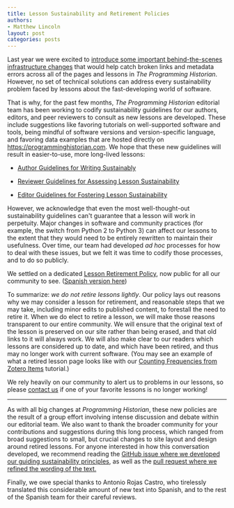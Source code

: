 ```yaml
---
title: Lesson Sustainability and Retirement Policies
authors:
- Matthew Lincoln
layout: post
categories: posts
---
```


Last year we were excited to [introduce some important behind-the-scenes infrastructure changes](/posts/infrastructure-at-ph) that would help catch broken links and metadata errors across all of the pages and lessons in _The Programming Historian_. 
However, no set of technical solutions can address every sustainability problem faced by lessons about the fast-developing world of software.

That is why, for the past few months, _The Programming Historian_ editorial team has been working to codify sustainability guidelines for our authors, editors, and peer reviewers to consult as new lessons are developed.
These include suggestions like favoring tutorials on well-supported software and tools, being mindful of software versions and version-specific language, and favoring data examples that are hosted directly on <https://programminghistorian.com>.
We hope that these new guidelines will result in easier-to-use, more long-lived lessons:

- [Author Guidelines for Writing Sustainably](/author-guidelines#write-sustainably)

- [Reviewer Guidelines for Assessing Lesson Sustainability](/reviewer-guidelines#sustainability)

- [Editor Guidelines for Fostering Lesson Sustainability](/editor-guidelines#c-sustainability-review)

However, we acknowledge that even the most well-thought-out sustainability guidelines can't guarantee that a lesson will work in perpetuity.
Major changes in software and community practices (for example, the switch from Python 2 to Python 3) can affect our lessons to the extent that they would need to be entirely rewritten to maintain their usefulness.
Over time, our team had developed _ad hoc_ processes for how to deal with these issues, but we felt it was time to codify those processes, and to do so publicly.

We settled on a dedicated [Lesson Retirement Policy](/lesson-retirement-policy), now public for all our community to see. ([Spanish version here](/es/politica-retirada-lecciones))

To summarize: _we do not retire lessons lightly_.
Our policy lays out reasons why we may consider a lesson for retirement, and reasonable steps that we may take, including minor edits to published content, to forestall the need to retire it.
When we do elect to retire a lesson, we will make those reasons transparent to our entire community.
We will ensure that the original text of the lesson is preserved on our site rather than being erased, and that old links to it will always work.
We will also make clear to our readers which lessons are considered up to date, and which have been retired, and thus may no longer work with current software. (You may see an example of what a retired lesson page looks like with our [Counting Frequencies from Zotero Items](/lessons/retired/counting-frequencies-from-zotero-items) tutorial.)

We rely heavily on our community to alert us to problems in our lessons, so please [contact us](/feedback) if one of your favorite lessons is no longer working!

---

As with all big changes at _Programming Historian_, these new policies are the result of a group effort involving intense discussion and debate within our editorial team.
We also want to thank the broader community for your contributions and suggestions during this long process, which ranged from broad suggestions to small, but crucial changes to site layout and design around retired lessons.
For anyone interested in how this conversation developed, we recommend reading the [GitHub issue where we developed our guiding sustainability principles](https://github.com/programminghistorian/jekyll/issues/536), as well as the [pull request where we refined the wording of the text.](https://github.com/programminghistorian/jekyll/pull/612)

Finally, we owe special thanks to Antonio Rojas Castro, who tirelessly translated this considerable amount of new text into Spanish, and to the rest of the Spanish team for their careful reviews.

